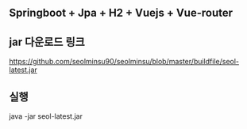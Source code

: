## Springboot + Jpa + H2 + Vuejs + Vue-router

## jar 다운로드 링크

https://github.com/seolminsu90/seolminsu/blob/master/buildfile/seol-latest.jar

## 실행

java -jar seol-latest.jar



